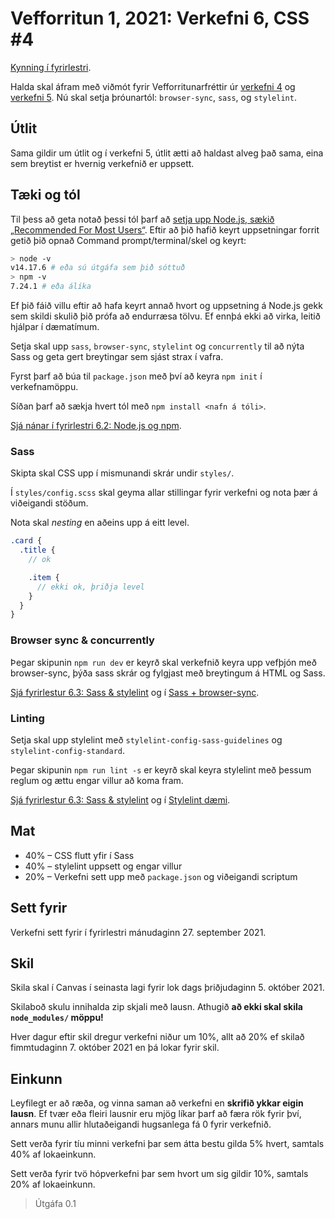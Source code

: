 # Vefforritun 1, 2021: Verkefni 6, CSS #4

[Kynning í fyrirlestri](https://youtu.be/gDeKrPH7KQM).

Halda skal áfram með viðmót fyrir Vefforritunarfréttir úr [verkefni 4](https://github.com/vefforritun/vef1-2021-v4/) og [verkefni 5](https://github.com/vefforritun/vef1-2021-v4/). Nú skal setja þróunartól: `browser-sync`, `sass`, og `stylelint`.

## Útlit

Sama gildir um útlit og í verkefni 5, útlit ætti að haldast alveg það sama, eina sem breytist er hvernig verkefnið er uppsett.

## Tæki og tól

Til þess að geta notað þessi tól þarf að [setja upp Node.js, sækið „Recommended For Most Users“](https://nodejs.org/en/). Eftir að þið hafið keyrt uppsetningar forrit getið þið opnað Command prompt/terminal/skel og keyrt:

```bash
> node -v
v14.17.6 # eða sú útgáfa sem þið sóttuð
> npm -v
7.24.1 # eða álíka
```

Ef þið fáið villu eftir að hafa keyrt annað hvort og uppsetning á Node.js gekk sem skildi skulið þið prófa að endurræsa tölvu. Ef ennþá ekki að virka, leitið hjálpar í dæmatímum.

Setja skal upp `sass`, `browser-sync`, `stylelint` og `concurrently` til að nýta Sass og geta gert breytingar sem sjást strax í vafra.

Fyrst þarf að búa til `package.json` með því að keyra `npm init` í verkefnamöppu.

Síðan þarf að sækja hvert tól með `npm install <nafn á tóli>`.

[Sjá nánar í fyrirlestri 6.2: Node.js og npm](https://github.com/vefforritun/vef1-2021/blob/main/vikur/06/06.2.npm.md).

### Sass

Skipta skal CSS upp í mismunandi skrár undir `styles/`.

Í `styles/config.scss` skal geyma allar stillingar fyrir verkefni og nota þær á viðeigandi stöðum.

Nota skal _nesting_ en aðeins upp á eitt level.

```scss
.card {
  .title {
    // ok

    .item {
      // ekki ok, þriðja level
    }
  }
}
```

### Browser sync & concurrently

Þegar skipunin `npm run dev` er keyrð skal verkefnið keyra upp vefþjón með browser-sync, þýða sass skrár og fylgjast með breytingum á HTML og Sass.

[Sjá fyrirlestur 6.3: Sass & stylelint](https://github.com/vefforritun/vef1-2021/blob/main/vikur/06/06.3.sass-stylelint.md) og í [Sass + browser-sync](https://github.com/vefforritun/vef1-2021/tree/main/vikur/06/daemi/3.sass-stylelint/03.sass-browser-sync).

### Linting

Setja skal upp stylelint með `stylelint-config-sass-guidelines` og `stylelint-config-standard`.

Þegar skipunin `npm run lint -s` er keyrð skal keyra stylelint með þessum reglum og ættu engar villur að koma fram.

[Sjá fyrirlestur 6.3: Sass & stylelint](https://github.com/vefforritun/vef1-2021/blob/main/vikur/06/06.3.sass-stylelint.md) og í [Stylelint dæmi](https://github.com/vefforritun/vef1-2021/tree/main/vikur/06/daemi/3.sass-stylelint/04.stylelint).

## Mat

* 40% – CSS flutt yfir í Sass
* 40% – stylelint uppsett og engar villur
* 20% – Verkefni sett upp með `package.json` og viðeigandi scriptum

## Sett fyrir

Verkefni sett fyrir í fyrirlestri mánudaginn 27. september 2021.

## Skil

Skila skal í Canvas í seinasta lagi fyrir lok dags þriðjudaginn 5. október 2021.

Skilaboð skulu innihalda zip skjali með lausn. Athugið **að ekki skal skila `node_modules/` möppu!**

Hver dagur eftir skil dregur verkefni niður um 10%, allt að 20% ef skilað fimmtudaginn 7. október 2021 en þá lokar fyrir skil.

## Einkunn

Leyfilegt er að ræða, og vinna saman að verkefni en **skrifið ykkar eigin lausn**. Ef tvær eða fleiri lausnir eru mjög líkar þarf að færa rök fyrir því, annars munu allir hlutaðeigandi hugsanlega fá 0 fyrir verkefnið.

Sett verða fyrir tíu minni verkefni þar sem átta bestu gilda 5% hvert, samtals 40% af lokaeinkunn.

Sett verða fyrir tvö hópverkefni þar sem hvort um sig gildir 10%, samtals 20% af lokaeinkunn.

> Útgáfa 0.1
